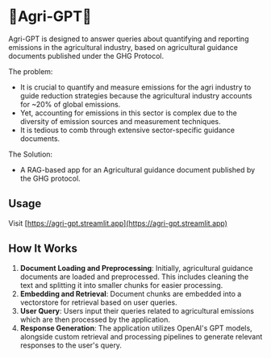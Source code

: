 # 🌳Agri-GPT🌳

Agri-GPT is designed to answer queries about quantifying and reporting emissions in the agricultural industry, based on agricultural guidance documents published under the GHG Protocol.

The problem: 
* It is crucial to quantify and measure emissions for the agri industry to guide reduction strategies because the agricultural industry accounts for ~20% of global emissions.
* Yet, accounting for emissions in this sector is complex due to the diversity of emission sources and measurement techniques.
* It is tedious to comb through extensive sector-specific guidance documents.

The Solution: 
* A RAG-based app for an Agricultural guidance document published by the GHG protocol.

## Usage

Visit [https://agri-gpt.streamlit.app](https://agri-gpt.streamlit.app)

## How It Works

1. **Document Loading and Preprocessing**: Initially, agricultural guidance documents are loaded and preprocessed. This includes cleaning the text and splitting it into smaller chunks for easier processing.
2. **Embedding and Retrieval**: Document chunks are embedded into a vectorstore for retrieval based on user queries.
3. **User Query**: Users input their queries related to agricultural emissions which are then processed by the application.
4. **Response Generation**: The application utilizes OpenAI's GPT models, alongside custom retrieval and processing pipelines to generate relevant responses to the user's query.


